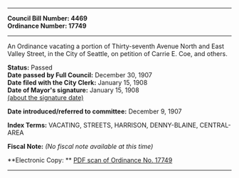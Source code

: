 * * * * *  
  
**Council Bill Number: [](#h0)[](#h2)4469**   
**Ordinance Number: 17749**  
  
* * * * *  
  
An Ordinance vacating a portion of Thirty-seventh Avenue North and East Valley Street, in the City of Seattle, on petition of Carrie E. Coe, and others.  
  
**Status:** Passed   
**Date passed by Full Council:** December 30, 1907   
**Date filed with the City Clerk:** January 15, 1908   
**Date of Mayor's signature:** January 15, 1908   
[(about the signature date)](/~public/approvaldate.htm)   
  
  
**Date introduced/referred to committee:** December 9, 1907   
  
**Index Terms:** VACATING, STREETS, HARRISON, DENNY-BLAINE, CENTRAL-AREA  
  
**Fiscal Note:** *(No fiscal note available at this time)*  
  
**Electronic Copy: ** [PDF scan of Ordinance No. 17749](/~archives/Ordinances/Ord_17749.pdf)  
  
* * * * *  
